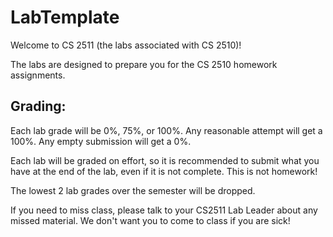 # LabTemplate

Welcome to CS 2511 (the labs associated with CS 2510)!

The labs are designed to prepare you for the CS 2510 homework assignments.

 

## Grading:

Each lab grade will be 0%, 75%, or 100%. Any reasonable attempt will get a 100%. Any empty submission will get a 0%.

Each lab will be graded on effort, so it is recommended to submit what you have at the end of the lab, even if it is not complete. This is not homework!

The lowest 2 lab grades over the semester will be dropped.

If you need to miss class, please talk to your CS2511 Lab Leader about any missed material. We don't want you to come to class if you are sick!
